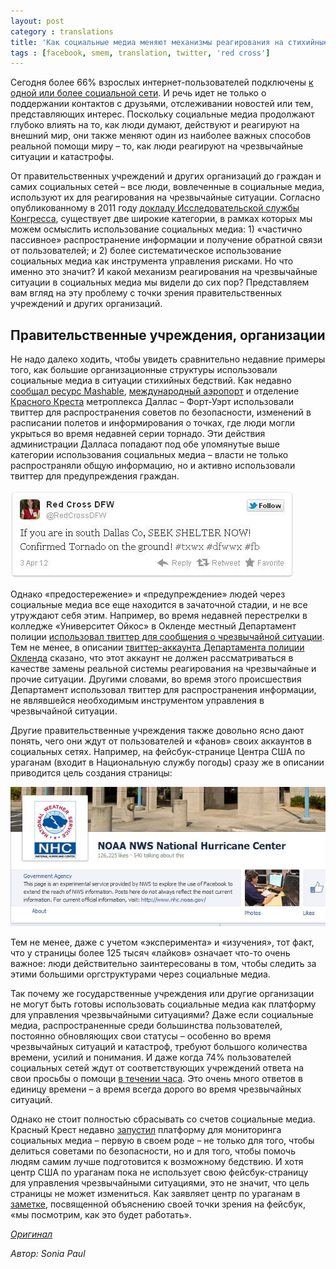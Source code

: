```yaml
---
layout: post
category : translations
title: 'Как социальные медиа меняют механизмы реагирования на стихийные бедствия'
tags : [facebook, smem, translation, twitter, 'red cross']
---
```


Сегодня более 66% взрослых интернет-пользователей подключены [к одной или более социальной сети](http://mashable.com/2012/03/09/social-media-demographics/). И речь идет не только о поддержании контактов с друзьями, отслеживании новостей или тем, представляющих интерес. Поскольку социальные медиа продолжают глубоко влиять на то, как люди думают, действуют и реагируют на внешний мир, они также меняют один из наиболее важных способов реальной помощи миру – то, как люди реагируют на чрезвычайные ситуации и катастрофы.

<!--brake-->

От правительственных учреждений и других организаций до граждан и самих социальных сетей – все люди, вовлеченные в социальные медиа, используют их для реагирования на чрезвычайные ситуации. Согласно опубликованному в 2011 году [докладу Исследовательской службы Конгресса](http://www.fas.org/sgp/crs/homesec/R41987.pdf), существует две широкие категории, в рамках которых мы можем осмыслить использование социальных медиа: 1) «частично пассивное» распространение информации и получение обратной связи от пользователей; и 2) более систематическое использование социальных медиа как инструмента управления рисками. Но что именно это значит? И какой механизм реагирования на чрезвычайные ситуации в социальных медиа мы видели до сих пор? Представляем вам вгляд на эту проблему с точки зрения правительственных учреждений и других организаций.
 
## Правительственные учреждения, организации
 
Не надо далеко ходить, чтобы увидеть сравнительно недавние примеры того, как большие организационные структуры использовали социальные медиа в ситуации стихийных бедствий. Как недавно [сообщал ресурс Mashable](http://mashable.com/2012/04/03/dfw-airport-tornado/), [международный аэропорт](https://twitter.com/#!/dfwairport) и отделение [Красного Креста](https://twitter.com/#!/redcrossdfw) метроплекса Даллас – Форт-Уэрт использовали твиттер для распространения советов по безопасности, изменений в расписании полетов и информирования о точках, где люди могли укрыться во время недавней серии торнадо. Эти действия администрации Далласа попадают под обе упомянутые выше категории использования социальных медиа – власти не только распространяли общую информацию, но и активно использовали твиттер для предупреждения граждан.

![Red Cross DFW Twitter](/media/smem_01.jpg)

Однако «предостережение» и «предупреждение» людей через социальные медиа все еще находится в зачаточной стадии, и не все утруждают себя этим. Например, во время недавней перестрелки в колледже «Университет Ойкос» в Окленде местный Департамент полиции [использовал твиттер для сообщения о чрезвычайной ситуации](http://mashable.com/2012/04/02/oikos-university-shooting-police-twitter/). Тем не менее, в описании [твиттер-аккаунта Департамента полиции Окленда](https://twitter.com/#!/oaklandpoliceca) сказано, что этот аккаунт не должен рассматриваться в качестве замены реальной системы реагирования на чрезвычайные и прочие ситуации. Другими словами, во время этого происшествия Департамент использовал твиттер для распространения информации, не являвшейся необходимым инструментом управления в чрезвычайной ситуации.

Другие правительственные учреждения также довольно ясно дают понять, чего они ждут от пользователей и «фанов» своих аккаунтов в социальных сетях. Например, на фейсбук-странице Центра США по ураганам (входит в Национальную службу погоды) сразу же в описании приводится цель создания страницы:

![NOAA NWS NHC Facebook](/media/smem_02.jpg)

Тем не менее, даже с учетом «эксперимента» и «изучения», тот факт, что у страницы более 125 тысяч «лайков» означает что-то очень важное: люди действительно заинтересованы в том, чтобы следить за этими большими оргструктурами через социальные медиа.

Так почему же государственные учреждения или другие организации не могут быть готовы использовать социальные медиа как платформу для управления чрезвычайными ситуациями? Даже если социальные медиа, распространенные среди большинства пользователей, постоянно обновляющих свои статусы – особенно во время чрезвычайных ситуаций и катастроф, требуют большого количества времени, усилий и понимания. И даже когда 74% пользователей социальных сетей ждут от соответствующих учреждений ответа на свои просьбы о помощи [в течении часа](http://www.redcross.org/portal/site/en/menuitem.94aae335470e233f6cf911df43181aa0/?vgnextoid=6bb5a96d0a94a210VgnVCM10000089f0870aRCRD). Это очень много ответов в единицу времени – а время всегда дорого во время чрезвычайных ситуаций.

Однако не стоит полностью сбрасывать со счетов социальные медиа. Красный Крест недавно [запустил](http://mashable.com/2012/03/07/red-cross-digital-operations-center/) платформу для мониторинга социальных медиа – первую в своем роде – не только для того, чтобы делиться советами по безопасности, но и для того, чтобы помочь людям самим лучше подготовится к возможному бедствию. И хотя центр США по ураганам пока не использует свою фейсбук-страницу для управления чрезвычайными ситуациями, это не значит, что цель страницы не может измениться. Как заявляет центр по ураганам в [заметке](http://www.facebook.com/note.php?note_id=156574554408033), посвященной объяснению своей точки зрения на фейсбук, «мы посмотрим, как это будет работать».

[_Оригинал_](http://mashable.com/2012/04/09/social-media-disaster-response-government/)

_Автор: Sonia Paul_